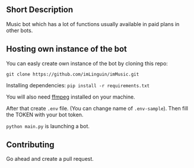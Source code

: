 ## Short Description
Music bot which has a lot of functions usually available in paid plans in other bots.

## Hosting own instance of the bot
You can easly create own instance of the bot by cloning this repo:

`git clone https://github.com/imLinguin/imMusic.git`

Installing dependencies:
`pip install -r requirements.txt`

You will also need [ffmpeg](https://ffmpeg.org/) installed on your machine.

After that create `.env` file. (You can change name of `.env-sample`). Then fill the TOKEN with your bot token.

`python main.py` is launching a bot.

## Contributing
Go ahead and create a pull request.

